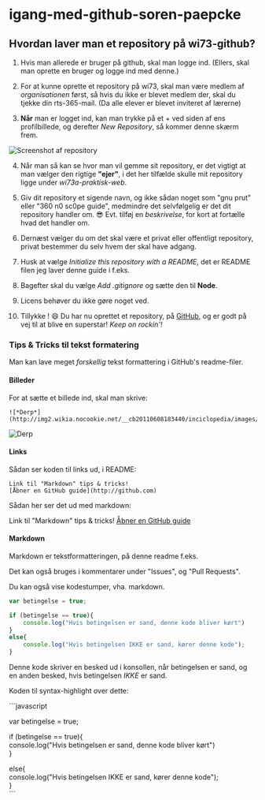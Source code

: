# igang-med-github-soren-paepcke
## Hvordan laver man et repository på wi73-github?

1. Hvis man allerede er bruger på github, skal man logge ind. (Ellers, skal man oprette en bruger og logge ind med denne.)

2. For at kunne oprette et repository på wi73, skal man være medlem af *organisationen* først, så hvis du ikke er blevet medlem der, skal du tjekke din rts-365-mail. (Da alle elever er blevet inviteret af lærerne)

3. **Når** man er logget ind, kan man trykke på et + ved siden af ens profilbillede, og derefter *New Repository*, så kommer denne skærm frem.

![Screenshot af repository](https://lh3.googleusercontent.com/lKNPpDHtKlAJwdPaO_yCSlSvvjsSEcLeJrEwj3Frnp1Xx9B2521cAMRoW1PBxK__xYZ8fNQ5AiDj3hjuOy7Bbb-_GJBHXgVGMiwy5hgiAaRHbS8r0_0O7qbQMJ8YB-dLmRpD-eRIyBJ1qQd6ekZ4mEoUV0pH7jGHc2tr5F6fet0spiBBMnvPQXBfoJFjEdWN1FJNj2Z1Is4dKNCSIRnDGpeIGcSQcUQ_ys96mHd-i_fTA01ln4mr8KoMobVFwoLy-RuoEDFH-z_TAoABtBMSbE88tbm6wieZUzGJ6UwU0F7FS2gNwPk3Bq6Yb9KT4wYJTxOVNicFNjknfy4WOqIA7-xThIWHRQ_d17nvE0YUNR8AaAe9PEYxAoq8GP8bIajnGVUOczcigNcx02Dbr6SEfliJyKNfplby-qam3NCNPM_kZFUPrvQDG3BbLPbAUNZJ1Bg2EP2ZPE9WtfeHE2PQUB0unfpUYgShuscSXsw0mYDlTrqBYJZAiNzC2DqBvnNVkpBkXJN39PvqIZP6c8kkxOfvRxKZvXbrQ2GdLcx1PbaP56GrkZcdZL-hFjKWNfAebXHuKsy_8MOdEtZIZQzI8TzjIotnD9sZaqo9X2rqfpIO8Blm3hkgNJCMOrJgNa9fz24ZaVVwiq0po3Hho29DQvrnQxKCx7i4zNTnoTxmgnfktQ=w490-h619-no)

4. Når man så kan se hvor man vil gemme sit repository, er det vigtigt at man vælger den rigtige **"ejer"**, i det her tilfælde skulle mit repository ligge under *wi73a-praktisk-web*.

5. Giv dit repository et sigende navn, og ikke sådan noget som "gnu prut" eller "360 n0 sc0pe guide", medmindre det selvfølgelig er det dit repository handler om. :sunglasses:
Evt. tilføj en *beskrivelse*, for kort at fortælle hvad det handler om.


6. Dernæst vælger du om det skal være et privat eller offentligt repository, privat bestemmer du selv hvem der skal have adgang.

7. Husk at vælge *Initialize this repository with a README*, det er README filen jeg laver denne guide i f.eks.

8. Bagefter skal du vælge *Add .gitignore* og sætte den til **Node**. 

9. Licens behøver du ikke gøre noget ved.

10. Tillykke ! :smile: 
Du har nu oprettet et repository, på [GitHub](http://github.com), og er godt på vej til at blive en superstar! *Keep on rockin'!*

### Tips & Tricks til tekst formatering

Man kan lave meget *forskellig* tekst formattering i GitHub's readme-filer.

#### Billeder
For at sætte et billede ind, skal man skrive:

```
![*Derp*](http://img2.wikia.nocookie.net/__cb20110608183440/inciclopedia/images/c/c8/Derp1.jpg)
```
![*Derp*](http://img2.wikia.nocookie.net/__cb20110608183440/inciclopedia/images/c/c8/Derp1.jpg)

#### Links

Sådan ser koden til links ud, i README:
```
Link til "Markdown" tips & tricks!
[Åbner en GitHub guide](http://github.com) 
```

Sådan her ser det ud med markdown:

Link til "Markdown" tips & tricks!
[Åbner en GitHub guide](http://github.com)

#### Markdown

Markdown er tekstformatteringen, på denne readme f.eks.

Det kan også bruges i kommentarer under "Issues", og "Pull Requests".

Du kan også vise kodestumper, vha. markdown.

```javascript
var betingelse = true;

if (betingelse == true){
    console.log("Hvis betingelsen er sand, denne kode bliver kørt")
}
else{
    console.log("Hvis betingelsen IKKE er sand, kører denne kode");
}
```
Denne kode skriver en besked ud i konsollen, når betingelsen er sand, og en anden besked, hvis betingelsen *IKKE* er sand.

Koden til syntax-highlight over dette:

\`\`\`javascript

var betingelse = true;

if (betingelse == true){\
    console.log("Hvis betingelsen er sand, denne kode bliver kørt")\
}

else{\
    console.log("Hvis betingelsen IKKE er sand, kører denne kode");\
}\
\`\`\`


